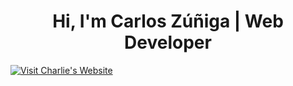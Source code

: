 <h1 align="center">
  Hi, I'm Carlos Zúñiga | Web Developer
</h1>

[![Visit Charlie's Website](http://carloszuniga.me/external-link.svg)](http://carloszuniga.me)